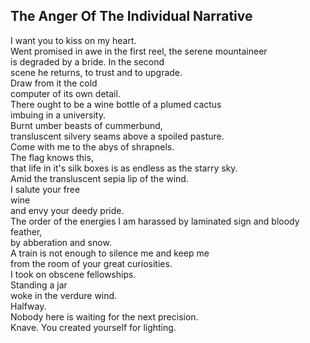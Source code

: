The Anger Of The Individual Narrative
-------------------------------------
I want you to kiss on my heart.  
Went promised in awe in the first reel, the serene mountaineer  
is degraded by a bride. In the second  
scene he returns, to trust and to upgrade.  
Draw from it the cold  
computer of its own detail.  
There ought to be a wine bottle of a plumed cactus  
imbuing in a university.  
Burnt umber beasts of cummerbund,  
transluscent silvery seams above a spoiled pasture.  
Come with me to the abys of shrapnels.  
The flag knows this,  
that life in it's silk boxes is as endless as the starry sky.  
Amid the transluscent sepia lip of the wind.  
I salute your free  
wine  
and envy your deedy pride.  
The order of the energies I am harassed by laminated sign and bloody feather,  
by abberation and snow.  
A train is not enough to silence me and keep me  
from the room of your great curiosities.  
I took on obscene fellowships.  
Standing a jar  
woke in the verdure wind.  
Halfway.  
Nobody here is waiting for the next precision.  
Knave. You created yourself for lighting.  
